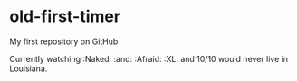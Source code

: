 # old-first-timer

My first repository on GitHub

Currently watching :Naked: :and: :Afraid: :XL: and 10/10 would never live in Louisiana. 
